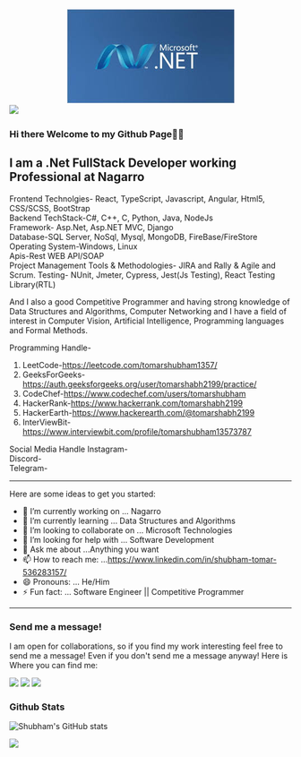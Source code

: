 <center><img src="2.jpg"></center>
<img src="2.jpeg">

### Hi there Welcome to my Github Page👋👋

I am a .Net FullStack Developer working Professional at Nagarro
---


Frontend Technolgies- React, TypeScript, Javascript, Angular, Html5, CSS/SCSS, BootStrap <br/>
Backend TechStack-C#, C++, C, Python, Java, NodeJs  <br/> 
Framework- Asp.Net, Asp.NET MVC, Django  <br/>
Database-SQL Server, NoSql, Mysql, MongoDB, FireBase/FireStore  <br/>
Operating System-Windows, Linux  <br/>
Apis-Rest WEB API/SOAP  <br/>
Project Management Tools & Methodologies- JIRA and Rally & Agile and Scrum.
Testing- NUnit, Jmeter, Cypress, Jest(Js Testing), React Testing Library(RTL)  <br/>

And I also a good Competitive Programmer and having strong knowledge of Data Structures and Algorithms, Computer Networking and I have a field of interest in Computer Vision, Artificial Intelligence, Programming languages and Formal Methods.  <br/>

Programming Handle-
1. LeetCode-https://leetcode.com/tomarshubham1357/  <br/>
2. GeeksForGeeks-https://auth.geeksforgeeks.org/user/tomarshabh2199/practice/ <br/>
3. CodeChef-https://www.codechef.com/users/tomarshubham  <br/>
4. HackerRank-https://www.hackerrank.com/tomarshabh2199  <br/>
5. HackerEarth-https://www.hackerearth.com/@tomarshabh2199  <br/>
6. InterViewBit-https://www.interviewbit.com/profile/tomarshubham13573787  <br/>

Social Media Handle
Instagram-  <br/>
Discord-  <br/>
Telegram-  <br/>

---

Here are some ideas to get you started:

- 🔭 I’m currently working on ... Nagarro
- 🌱 I’m currently learning ... Data Structures and Algorithms
- 👯 I’m looking to collaborate on ... Microsoft Technologies
- 🤔 I’m looking for help with ... Software Development
- 💬 Ask me about ...Anything you want
- 📫 How to reach me: ...https://www.linkedin.com/in/shubham-tomar-536283157/
- 😄 Pronouns: ... He/Him
- ⚡ Fun fact: ... Software Engineer || Competitive Programmer
---
### Send me a message!
I am open for collaborations, so if you find my work interesting feel free to send me a message! Even if you don't send me a message anyway! Here is Where you can find me:
<p><a href="https://www.linkedin.com/in/shubham-tomar-536283157/">
  <img src="https://img.shields.io/badge/linkedin-0077B5?logo=linkedin&logocolor=white&style=for-the-badge"/></a>
<a href="https://www.instagram.com/tomarshabh2199/">
  <img src="https://img.shields.io/badge/Instagram-E4405F?logo=instagram&logoColor=white&style=for-the-badge"/></a>
  <a href="https://www.twitter.com/tomarshabh2199/">
  <img src="https://img.shields.io/badge/Twitter-1DA1F2?logo=twitter&logoColor=white&style=for-the-badge"/></a></p>
  
### Github Stats 
![Shubham's GitHub stats](https://github-readme-stats.vercel.app/api?username=tomarshabh2199&show_icons=true&theme=onedark)

<!-- [![Top Languages](https://github-readme-stats.vercel.app/api/top-langs/?username=tomarshabh2199&layout=compact)](https://github.com/tomarshabh2199/github-readme-stats)-->
<!-- [![Shubham's wakatime stats](https://github-readme-stats.vercel.app/api/wakatime?username=tomarshabh2199)](https://github.com/tomarshabh2199/github-readme-stats)-->


![](http://estruyf-github.azurewebsites.net/api/VisitorHit?user=tomarshabh2199&repo=github-visitors-badge&countColorcountColor&countColor=%237B1E7A)
